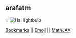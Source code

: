 ## arafatm

:bulb: ![Hal lightbulb](https://bigmemes.funnyjunk.com/gifs/Everyday+problems_690247_4723564.gif)

[Bookmarks](/bookmarks/) || [Emoji](/emoji) || [MathJAX](/mathjax) 

<!-- {% include_relative bookmarks.md %} -->

<!-- vim: set textwidth=0: -->
<!-- vim: set wrapmargin=0: -->
<!-- vim: set nowrap: -->

